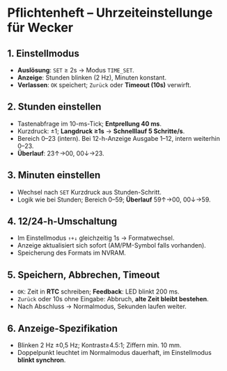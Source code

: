 # Pflichtenheft – Uhrzeiteinstellunge für Wecker

## 1. Einstellmodus
- **Auslösung**: `SET` ≥ 2s → Modus `TIME_SET`.
- **Anzeige**: Stunden blinken (2 Hz), Minuten konstant.
- **Verlassen**: `OK` speichert; `Zurück` oder **Timeout (10s)** verwirft.

## 2. Stunden einstellen
- Tastenabfrage im 10-ms-Tick; **Entprellung 40 ms**.
- Kurzdruck: ±1; **Langdruck ≥1s** → **Schnelllauf 5 Schritte/s**.
- Bereich 0–23 (intern). Bei 12-h-Anzeige Ausgabe 1–12, intern weiterhin 0–23.
- **Überlauf**: 23↑→00, 00↓→23.

## 3. Minuten einstellen
- Wechsel nach `SET` Kurzdruck aus Stunden-Schritt.
- Logik wie bei Stunden; Bereich 0–59; **Überlauf** 59↑→00, 00↓→59.

## 4. 12/24-h-Umschaltung
- Im Einstellmodus `↑+↓` gleichzeitig 1s → Formatwechsel.
- Anzeige aktualisiert sich sofort (AM/PM-Symbol falls vorhanden).
- Speicherung des Formats im NVRAM.

## 5. Speichern, Abbrechen, Timeout
- `OK`: Zeit in **RTC** schreiben; **Feedback**: LED blinkt 200 ms.
- `Zurück` oder 10s ohne Eingabe: Abbruch, **alte Zeit bleibt bestehen**.
- Nach Abschluss → Normalmodus, Sekunden laufen weiter.

## 6. Anzeige-Spezifikation
- Blinken 2 Hz ±0,5 Hz; Kontrast≥4.5:1; Ziffern min. 10 mm.
- Doppelpunkt leuchtet im Normalmodus dauerhaft, im Einstellmodus **blinkt synchron**.
